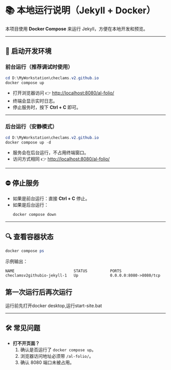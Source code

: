 # 📚 本地运行说明（Jekyll + Docker）

本项目使用 **Docker Compose** 来运行 Jekyll，方便在本地开发和预览。

---

## 🚀 启动开发环境

### 前台运行（推荐调试时使用）

```powershell
cd D:\MyWorkstation\checlams.v2.github.io
docker compose up
```

- 打开浏览器访问 👉 [http://localhost:8080/al-folio/](http://localhost:8080/al-folio/)
- 终端会显示实时日志。
- 停止服务时，按下 **Ctrl + C** 即可。

---

### 后台运行（安静模式）

```powershell
cd D:\MyWorkstation\checlams.v2.github.io
docker compose up -d
```

- 服务会在后台运行，不占用终端窗口。
- 访问方式相同 👉 [http://localhost:8080/al-folio/](http://localhost:8080/al-folio/)

---

## ⛔ 停止服务

- 如果是前台运行：直接 **Ctrl + C** 停止。
- 如果是后台运行：
  ```powershell
  docker compose down
  ```

---

## 🔍 查看容器状态

```powershell
docker compose ps
```

示例输出：

```
NAME                          STATUS          PORTS
checlamsv2githubio-jekyll-1   Up              0.0.0.0:8080->8080/tcp
```

## 第一次运行后再次运行

运行前先打开docker desktop,运行start-site.bat

---

## 🛠 常见问题

- **打不开页面？**
  1. 确认是否运行了 `docker compose up`。
  2. 浏览器访问地址必须带 `/al-folio/`。
  3. 确认 8080 端口未被占用。
